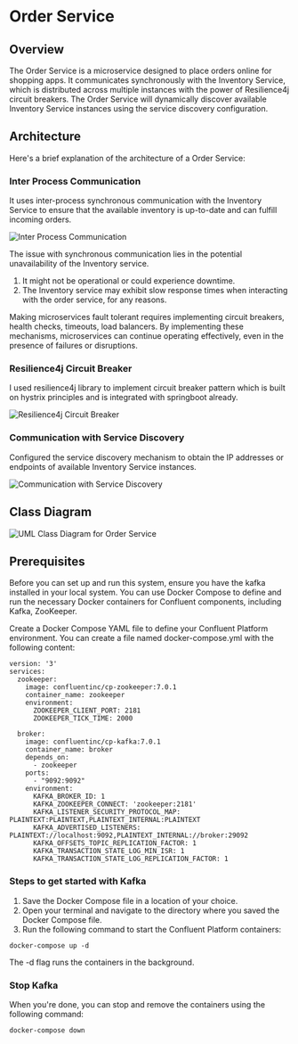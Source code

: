# Order Service
## Overview
The Order Service is a microservice designed to place orders online for shopping apps. It communicates synchronously with the Inventory Service, which is distributed across multiple instances with the power of Resilience4j circuit breakers. The Order Service will dynamically discover available Inventory Service instances using the service discovery configuration.

## Architecture
Here's a brief explanation of the architecture of a Order Service:

### Inter Process Communication
It uses inter-process synchronous communication with the Inventory Service to ensure that the available inventory is up-to-date and can fulfill incoming orders.

![Inter Process Communication](https://github.com/abhishekjain1416/order-service/assets/142833334/c3822a76-49ec-45d8-977e-bac19f8013ab)


The issue with synchronous communication lies in the potential unavailability of the Inventory service.
1. It might not be operational or could experience downtime.
2. The Inventory service may exhibit slow response times when interacting with the order service, for any reasons.

Making microservices fault tolerant requires implementing circuit breakers, health checks, timeouts, load balancers. By implementing these mechanisms, microservices can continue operating effectively, even in the presence of failures or disruptions.

### Resilience4j Circuit Breaker
I used resilience4j library to implement circuit breaker pattern which is built on hystrix principles and is integrated with springboot already.

![Resilience4j Circuit Breaker](https://github.com/abhishekjain1416/order-service/assets/142833334/0e9c4375-6b7b-4f09-bd6c-045751a3b021)


### Communication with Service Discovery
Configured the service discovery mechanism to obtain the IP addresses or endpoints of available Inventory Service instances.

![Communication with Service Discovery](https://github.com/abhishekjain1416/order-service/assets/142833334/710f23f9-b4b9-4985-9efc-c1e4b54c6ea5)


## Class Diagram
![UML Class Diagram for Order Service](https://github.com/abhishekjain1416/order-service/assets/142833334/e1002ddb-7f2b-4c51-b187-60e16fdee7d8)


## Prerequisites
Before you can set up and run this system, ensure you have the kafka installed in your local system. You can use Docker Compose to define and run the necessary Docker containers for Confluent components, including Kafka, ZooKeeper.

Create a Docker Compose YAML file to define your Confluent Platform environment. You can create a file named docker-compose.yml with the following content:
~~~
version: '3'
services:
  zookeeper:
    image: confluentinc/cp-zookeeper:7.0.1
    container_name: zookeeper
    environment:
      ZOOKEEPER_CLIENT_PORT: 2181
      ZOOKEEPER_TICK_TIME: 2000

  broker:
    image: confluentinc/cp-kafka:7.0.1
    container_name: broker
    depends_on:
      - zookeeper
    ports:
      - "9092:9092"
    environment:
      KAFKA_BROKER_ID: 1
      KAFKA_ZOOKEEPER_CONNECT: 'zookeeper:2181'
      KAFKA_LISTENER_SECURITY_PROTOCOL_MAP: PLAINTEXT:PLAINTEXT,PLAINTEXT_INTERNAL:PLAINTEXT
      KAFKA_ADVERTISED_LISTENERS: PLAINTEXT://localhost:9092,PLAINTEXT_INTERNAL://broker:29092
      KAFKA_OFFSETS_TOPIC_REPLICATION_FACTOR: 1
      KAFKA_TRANSACTION_STATE_LOG_MIN_ISR: 1
      KAFKA_TRANSACTION_STATE_LOG_REPLICATION_FACTOR: 1
~~~

### Steps to get started with Kafka
1. Save the Docker Compose file in a location of your choice.
2. Open your terminal and navigate to the directory where you saved the Docker Compose file.
3. Run the following command to start the Confluent Platform containers:
~~~
docker-compose up -d
~~~
The -d flag runs the containers in the background.

### Stop Kafka

When you're done, you can stop and remove the containers using the following command:
~~~
docker-compose down
~~~
